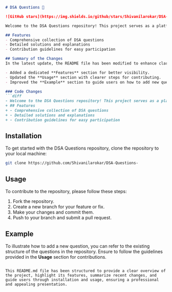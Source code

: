 ```markdown
# DSA Questions 🚀

![GitHub stars](https://img.shields.io/github/stars/Shivanilarokar/DSA-Questions-?style=social) ![Forks](https://img.shields.io/github/forks/Shivanilarokar/DSA-Questions-?style=social)

Welcome to the DSA Questions repository! This project serves as a platform for developers and learners to practice and enhance their skills in Data Structures and Algorithms (DSA). This repository is designed to help you improve your understanding of various data structures and algorithms through a collection of questions and solutions.

## Features
- Comprehensive collection of DSA questions
- Detailed solutions and explanations
- Contribution guidelines for easy participation

## Summary of the Changes
In the latest update, the README file has been modified to enhance clarity and improve the onboarding experience for new contributors. Key updates include:

- Added a dedicated **Features** section for better visibility.
- Updated the **Usage** section with clearer steps for contributing.
- Improved the **Example** section to guide users on how to add new questions effectively.

### Code Changes
```diff
- Welcome to the DSA Questions repository! This project serves as a platform for developers and learners to practice and enhance their skills in Data Structures and Algorithms (DSA). This repository is designed to help you improve your understanding of various data structures and algorithms through a collection of questions and solutions.
+ ## Features
+ - Comprehensive collection of DSA questions
+ - Detailed solutions and explanations
+ - Contribution guidelines for easy participation
```

## Installation
To get started with the DSA Questions repository, clone the repository to your local machine:

```bash
git clone https://github.com/Shivanilarokar/DSA-Questions-
```

## Usage
To contribute to the repository, please follow these steps:
1. Fork the repository.
2. Create a new branch for your feature or fix.
3. Make your changes and commit them.
4. Push to your branch and submit a pull request.

## Example
To illustrate how to add a new question, you can refer to the existing structure of the questions in the repository. Ensure to follow the guidelines provided in the **Usage** section for contributions.
```

This README.md file has been structured to provide a clear overview of the project, highlight its features, summarize recent changes, and guide users through installation and usage, ensuring a professional and appealing presentation.
